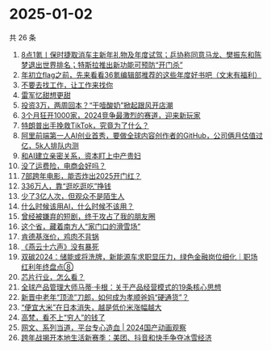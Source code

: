 # 2025-01-02

共 26 条

<!-- BEGIN 36KR -->
<!-- 最后更新时间 2025-01-02 03:00:54 +0800 -->
1. [8点1氪丨保时捷取消车主新年礼物及年度试驾；乒协称同意马龙、樊振东和陈梦退出世界排名；特斯拉推出新功能可预防“开门杀”](https://36kr.com/p/3102940622409220)
1. [年初立flag之前，先来看看36氪编辑部推荐的这些年度好书吧（文末有福利）](https://36kr.com/p/3102632819543812)
1. [不要去找工作，让工作来找你](https://36kr.com/p/3095295842597257)
1. [雷军忆甜想更甜](https://36kr.com/p/3103574585654784)
1. [投资3万，两周回本？“干噎酸奶”掀起跟风开店潮](https://36kr.com/p/3103507641175809)
1. [3个月狂开1000家，2024竞争最激烈的赛道，迎来新玩家](https://36kr.com/p/3102850896743944)
1. [特朗普出手挽救TikTok，究竟为了什么？](https://36kr.com/p/3103482364907272)
1. [阿里前端第一人AI创业首秀，要做全球内容创作者的GitHub，公司俩月估值过亿，5k人排队内测](https://36kr.com/p/3103707524140546)
1. [和AI建立亲密关系，资本盯上中产贵妇](https://36kr.com/p/3102726726139655)
1. [没了运费险，电商会好吗？](https://36kr.com/p/3102742060056069)
1. [7部跨年电影，能否炸出2025开门红？](https://36kr.com/p/3103460657483524)
1. [336万人，靠“逛吃逛吃”挣钱](https://36kr.com/p/3094441428024840)
1. [少了3亿人次，但观众不是陌生人](https://36kr.com/p/3102830861700872)
1. [什么时候该用AI，什么时候不该用？](https://36kr.com/p/3092933145426312)
1. [曾经被嫌弃的短剧，终于攻占了我的朋友圈](https://36kr.com/p/3103488999575299)
1. [这个省，藏着南方人“家门口的滑雪场”](https://36kr.com/p/3103581076803329)
1. [肯德基涨价，鸡肉不背锅](https://36kr.com/p/3102744013836033)
1. [《燕云十六声》没有暴死](https://36kr.com/p/3103549979152130)
1. [双碳2024：储能或将洗牌，新能源车求职显压力，绿色金融岗位细化｜职场红利年终盘点⑧](https://36kr.com/p/3104201168244480)
1. [芯片行业，怎么看？](https://36kr.com/p/3103558715346694)
1. [全球产品管理大师马蒂·卡根：关于产品经营模式的19条核心思想](https://36kr.com/p/3102379326951177)
1. [新晋中老年“顶流”刀郎，如何成为孝顺爸妈“硬通货”？](https://36kr.com/p/3102811786792711)
1. [“便宜大米”在日本消失，越是低价米涨幅越大](https://36kr.com/p/3103452709916418)
1. [高梵，看不上“穷人”的钱了](https://36kr.com/p/3103584322567936)
1. [网文、系列当道，平台专心造血 | 2024国产动画观察](https://36kr.com/p/3102809673911817)
1. [跨年战揭开本地生活新赛季：美团、抖音和快手争夺冰雪经济](https://36kr.com/p/3102874083065351)
<!-- END 36KR -->
